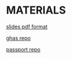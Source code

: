 # MATERIALS

[slides pdf format](https://github.com/Atmosera-adv-sec-prep/deck/blob/main/security-team-training.pdf)

[ghas repo](https://github.com/Atmosera-adv-sec-prep/ghas)

[passport repo](https://github.com/Atmosera-adv-sec-prep/passport)
